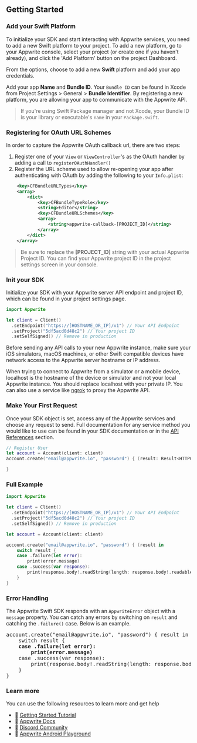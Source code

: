 ## Getting Started

### Add your Swift Platform
To initialize your SDK and start interacting with Appwrite services, you need to add a new Swift platform to your project. To add a new platform, go to your Appwrite console, select your project (or create one if you haven't already), and click the 'Add Platform' button on the project Dashboard.

From the options, choose to add a new **Swift** platform and add your app credentials.

Add your app **Name** and **Bundle ID**. Your `Bundle ID` can be found in Xcode from Project Settings > General > **Bundle Identifier**. By registering a new platform, you are allowing your app to communicate with the Appwrite API.

> If you're using Swift Package manager and not Xcode, your Bundle ID is your library or executable's `name` in your `Package.swift`.

### Registering for OAuth URL Schemes
In order to capture the Appwrite OAuth callback url, there are two steps:

1. Register one of your `View` or `ViewController`'s as the OAuth handler by adding a call to `registerOAuthHandler()` 
2. Register the URL scheme used to allow re-opening your app after authenticating with OAuth by adding the following to your `Info.plist`:

```xml
	<key>CFBundleURLTypes</key>
	<array>
		<dict>
			<key>CFBundleTypeRole</key>
			<string>Editor</string>
			<key>CFBundleURLSchemes</key>
			<array>
				<string>appwrite-callback-[PROJECT_ID]</string>
			</array>
		</dict>
	</array>
```
> Be sure to replace the **[PROJECT_ID]** string with your actual Appwrite Project ID. You can find your Appwrite project ID in the project settings screen in your console.

### Init your SDK

Initialize your SDK with your Appwrite server API endpoint and project ID, which can be found in your project settings page.

```swift
import Appwrite

let client = Client()
  .setEndpoint("https://[HOSTNAME_OR_IP]/v1") // Your API Endpoint
  .setProject("5df5acd0d48c2") // Your project ID
  .setSelfSigned() // Remove in production
```

Before sending any API calls to your new Appwrite instance, make sure your iOS simulators, macOS machines, or other Swift compatible devices have network access to the Appwrite server hostname or IP address.

When trying to connect to Appwrite from a simulator or a mobile device, localhost is the hostname of the device or simulator and not your local Appwrite instance. You should replace localhost with your private IP. You can also use a service like [ngrok](https://ngrok.com/) to proxy the Appwrite API.

### Make Your First Request

Once your SDK object is set, access any of the Appwrite services and choose any request to send. Full documentation for any service method you would like to use can be found in your SDK documentation or in the [API References](https://appwrite.io/docs) section.

```swift
// Register User
let account = Account(client: client)
account.create("email@appwrite.io", "password") { (result: Result<HTTPClient.Response, AppwriteError>) in

}
```

### Full Example

```swift
import Appwrite

let client = Client()
  .setEndpoint("https://[HOSTNAME_OR_IP]/v1") // Your API Endpoint
  .setProject("5df5acd0d48c2") // Your project ID
  .setSelfSigned() // Remove in production

let account = Account(client: client)

account.create("email@appwrite.io", "password") { (result in
    switch result {
    case .failure(let error):
        print(error.message)
    case .success(var response):
        print(response.body!.readString(length: response.body!.readableBytes))
    }
}
```

### Error Handling

The Appwrite Swift SDK responds with an `AppwriteError` object with a `message` property. You can catch any errors by switching on `result` and catching the `.failure()` case. Below is an example.
<pre>
account.create("email@appwrite.io", "password") { result in
    switch result {
    <strong>case .failure(let error):
        print(error.message)</strong>
    case .success(var response):
        print(response.body!.readString(length: response.body!.readableBytes))
    }
}
</pre>

### Learn more
You can use the following resources to learn more and get help
- 🚀 [Getting Started Tutorial](https://appwrite.io/docs/getting-started-for-swift)
- 📜 [Appwrite Docs](https://appwrite.io/docs)
- 💬 [Discord Community](https://appwrite.io/discord)
- 🚂 [Appwrite Android Playground](https://github.com/appwrite/playground-for-swift)